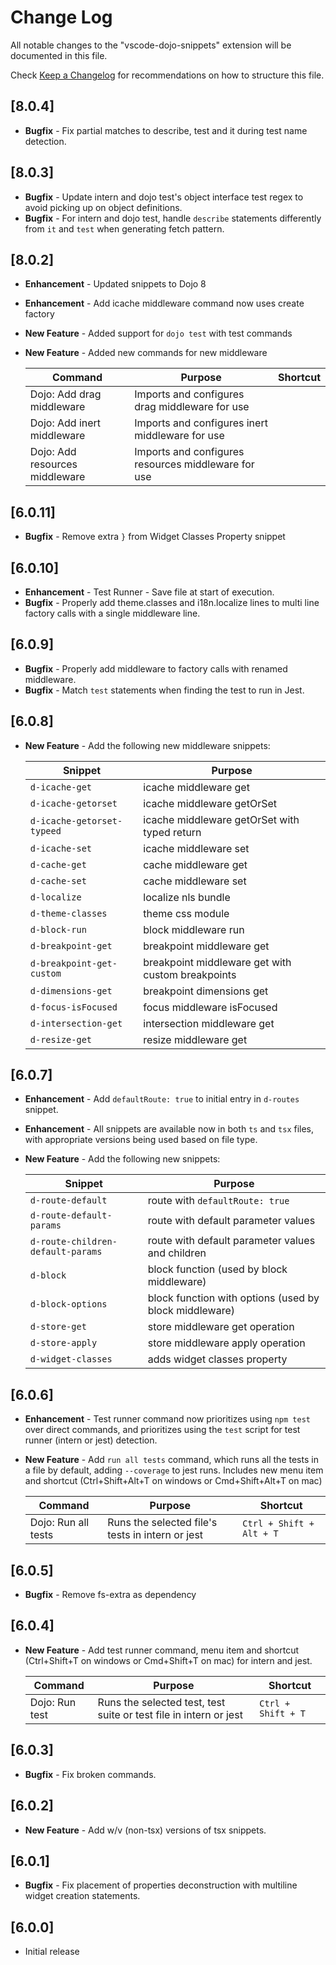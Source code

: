 # Change Log

All notable changes to the "vscode-dojo-snippets" extension will be documented in this file.

Check [Keep a Changelog](http://keepachangelog.com/) for recommendations on how to structure this file.

## [8.0.4]

- **Bugfix** - Fix partial matches to describe, test and it during test name detection.

## [8.0.3]

- **Bugfix** - Update intern and dojo test's object interface test regex to avoid picking up on object definitions.
- **Bugfix** - For intern and dojo test, handle `describe` statements differently from `it` and `test` when generating fetch pattern.

## [8.0.2]

- **Enhancement** - Updated snippets to Dojo 8
- **Enhancement** - Add icache middleware command now uses create factory
- **New Feature** - Added support for `dojo test` with test commands
- **New Feature** - Added new commands for new middleware

  | Command                              | Purpose                                                           | Shortcut                 |
  | -------------------------------------| ----------------------------------------------------------------- | ------------------------ |
  | Dojo: Add drag middleware            | Imports and configures drag middleware for use                    |                          |
  | Dojo: Add inert middleware           | Imports and configures inert middleware for use                   |                          |
  | Dojo: Add resources middleware       | Imports and configures resources middleware for use               |                          |

## [6.0.11]

- **Bugfix** - Remove extra `}` from Widget Classes Property snippet

## [6.0.10]

- **Enhancement** - Test Runner - Save file at start of execution.
- **Bugfix** - Properly add theme.classes and i18n.localize lines to multi line factory calls with a single middleware line.

## [6.0.9]

- **Bugfix** - Properly add middleware to factory calls with renamed middleware.
- **Bugfix** - Match `test` statements when finding the test to run in Jest.

## [6.0.8]

- **New Feature** - Add the following new middleware snippets:
  
  | Snippet                           | Purpose                                                      |
  | --------------------------------- | ------------------------------------------------------------ |
  | `d-icache-get`                    | icache middleware get                                        |
  | `d-icache-getorset`               | icache middleware getOrSet                                   |
  | `d-icache-getorset-typeed`        | icache middleware getOrSet with typed return                 |
  | `d-icache-set`                    | icache middleware set                                        |
  | `d-cache-get`                     | cache middleware get                                         |
  | `d-cache-set`                     | cache middleware set                                         |
  | `d-localize`                      | localize nls bundle                                          |
  | `d-theme-classes`                 | theme css module                                             |
  | `d-block-run`                     | block middleware run                                         |
  | `d-breakpoint-get`                | breakpoint middleware get                                    |
  | `d-breakpoint-get-custom`         | breakpoint middleware get with custom breakpoints            |
  | `d-dimensions-get`                | breakpoint dimensions get                                    |
  | `d-focus-isFocused`               | focus middleware isFocused                                   |
  | `d-intersection-get`              | intersection middleware get                                  |
  | `d-resize-get`                    | resize middleware get                                        |

## [6.0.7]

- **Enhancement** - Add `defaultRoute: true` to initial entry in `d-routes` snippet.
- **Enhancement** - All snippets are available now in both `ts` and `tsx` files, with appropriate versions being used based on file type.
- **New Feature** - Add the following new snippets:
  
  | Snippet                           | Purpose                                                      |
  | --------------------------------- | ------------------------------------------------------------ |
  | `d-route-default`                 | route with `defaultRoute: true`                              |
  | `d-route-default-params`          | route with default parameter values                          |
  | `d-route-children-default-params` | route with default parameter values and children             |
  | `d-block`                         | block function (used by block middleware)                    |
  | `d-block-options`                 | block function with options (used by block middleware)       |
  | `d-store-get`                     | store middleware get operation                               |
  | `d-store-apply`                   | store middleware apply operation                             |
  | `d-widget-classes`                | adds widget classes property                                 |

## [6.0.6]

- **Enhancement** - Test runner command now prioritizes using `npm test` over direct commands, and prioritizes using the `test` script for test runner (intern or jest) detection.
- **New Feature** - Add `run all tests` command, which runs all the tests in a file by default, adding `--coverage` to jest runs. Includes new menu item and shortcut (Ctrl+Shift+Alt+T on windows or Cmd+Shift+Alt+T on mac)

  | Command                              | Purpose                                                           | Shortcut                 |
  | -------------------------------------| ----------------------------------------------------------------- | ------------------------ |
  | Dojo: Run all tests                  | Runs the selected file's tests in intern or jest                  | `Ctrl + Shift + Alt + T` |

## [6.0.5]

- **Bugfix** - Remove fs-extra as dependency

## [6.0.4]

- **New Feature** - Add test runner command, menu item and shortcut (Ctrl+Shift+T on windows or Cmd+Shift+T on mac) for intern and jest.

  | Command                              | Purpose                                                           | Shortcut           |
  | -------------------------------------| ----------------------------------------------------------------- | ------------------ |
  | Dojo: Run test                       | Runs the selected test, test suite or test file in intern or jest | `Ctrl + Shift + T` |

## [6.0.3]

- **Bugfix** - Fix broken commands.

## [6.0.2]

- **New Feature** - Add w/v (non-tsx) versions of tsx snippets.

## [6.0.1]

- **Bugfix** - Fix placement of properties deconstruction with multiline widget creation statements.

## [6.0.0]

- Initial release
